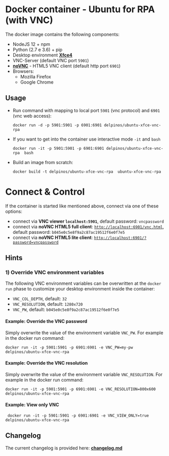 # Docker container - Ubuntu for RPA (with VNC)


The docker image contains the following components:

* NodeJS 12 + npm
* Python (2.7 e 3.6) + pip
* Desktop environment [**Xfce4**](http://www.xfce.org)
* VNC-Server (default VNC port `5901`)
* [**noVNC**](https://github.com/novnc/noVNC) - HTML5 VNC client (default http port `6901`)
* Browsers:
  * Mozilla Firefox
  * Google Chrome
  
## Usage


- Run command with mapping to local port `5901` (vnc protocol) and `6901` (vnc web access):

      docker run -d -p 5901:5901 -p 6901:6901 delpinos/ubuntu-xfce-vnc-rpa 
  
- If you want to get into the container use interactive mode `-it` and `bash`
      
      docker run -it -p 5901:5901 -p 6901:6901 delpinos/ubuntu-xfce-vnc-rpa  bash

- Build an image from scratch:

      docker build -t delpinos/ubuntu-xfce-vnc-rpa  ubuntu-xfce-vnc-rpa 

# Connect & Control
If the container is started like mentioned above, connect via one of these options:

* connect via __VNC viewer `localhost:5901`__, default password: `vncpassword`
* connect via __noVNC HTML5 full client__: [`http://localhost:6901/vnc.html`](http://localhost:6901/vnc.html), default password: `b045e0c5e8f9a2c87ac19512f6e0f7e5` 
* connect via __noVNC HTML5 lite client__: [`http://localhost:6901/?password=vncpassword`](http://localhost:6901/?password=vncpassword) 


## Hints

### 1) Override VNC environment variables
The following VNC environment variables can be overwritten at the `docker run` phase to customize your desktop environment inside the container:
* `VNC_COL_DEPTH`, default: `32`
* `VNC_RESOLUTION`, default: `1280x720`
* `VNC_PW`, default: `b045e0c5e8f9a2c87ac19512f6e0f7e5`

#### Example: Override the VNC password
Simply overwrite the value of the environment variable `VNC_PW`. For example in
the docker run command:

    docker run -it -p 5901:5901 -p 6901:6901 -e VNC_PW=my-pw delpinos/ubuntu-xfce-vnc-rpa 

#### Example: Override the VNC resolution
Simply overwrite the value of the environment variable `VNC_RESOLUTION`. For example in
the docker run command:

    docker run -it -p 5901:5901 -p 6901:6901 -e VNC_RESOLUTION=800x600 delpinos/ubuntu-xfce-vnc-rpa 
    
#### Example: View only VNC

     docker run -it -p 5901:5901 -p 6901:6901 -e VNC_VIEW_ONLY=true delpinos/ubuntu-xfce-vnc-rpa 

## Changelog

The current changelog is provided here: **[changelog.md](./changelog.md)**